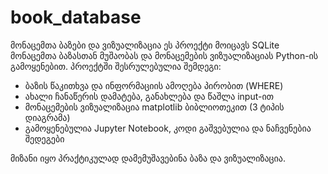 # book_database
მონაცემთა ბაზები და ვიზუალიზაცია
ეს პროექტი მოიცავს SQLite მონაცემთა ბაზასთან მუშაობას და მონაცემების ვიზუალიზაციას Python-ის გამოყენებით.
პროექტში შესრულებულია შემდეგი:
- ბაზის წაკითხვა და ინფორმაციის ამოღება პირობით (WHERE)
- ახალი ჩანაწერის დამატება, განახლება და წაშლა input-ით
- მონაცემების ვიზუალიზაცია matplotlib ბიბლიოთეკით (3 ტიპის დიაგრამა)
- გამოყენებულია Jupyter Notebook, კოდი გაშვებულია და ნაჩვენებია შედეგები

მიზანი იყო პრაქტიკულად დამემუშავებინა ბაზა და ვიზუალიზაცია.
